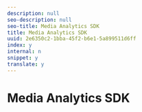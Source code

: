 ```yaml
---
description: null
seo-description: null
seo-title: Media Analytics SDK
title: Media Analytics SDK
uuid: 2e6350c2-1bba-45f2-b6e1-5a899511d6ff
index: y
internal: n
snippet: y
translate: y
---
```


# Media Analytics SDK

